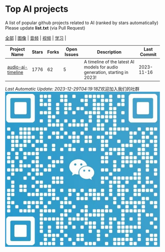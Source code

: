 # Top AI projects
A list of popular github projects related to AI (ranked by stars automatically)
Please update **list.txt** (via Pull Request)

<a href="./README.md">全部</a> |   <a href="./READMEpicture.md">图像</a> |   <a href="./READMEaudio.md">音频</a> | <a href="./READMEvideo.md">视频</a> | <a href="./READMElearn.md">学习</a> | 

| Project Name | Stars | Forks | Open Issues | Description | Last Commit |
| ------------ | ----- | ----- | ----------- | ----------- | ----------- |
| [audio-ai-timeline](https://github.com/archinetai/audio-ai-timeline) | 1776 | 62 | 5 | A timeline of the latest AI models for audio generation, starting in 2023! | 2023-11-16 |

*Last Automatic Update: 2023-12-29T04:19:18Z*欢迎加入我们的社群 ![](https://raw.githubusercontent.com/mouuii/picture/master/weichat.jpg) 